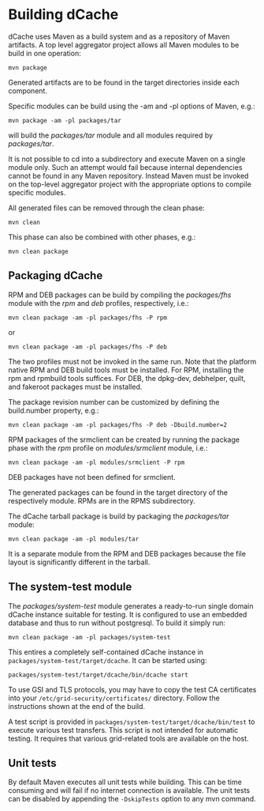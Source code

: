 Building dCache
===============

dCache uses Maven as a build system and as a repository of Maven
artifacts. A top level aggregator project allows all Maven modules to
be build in one operation:

    mvn package

Generated artifacts are to be found in the target directories inside
each component.

Specific modules can be build using the -am and -pl options of Maven,
e.g.:

    mvn package -am -pl packages/tar

will build the _packages/tar_ module and all modules required by
_packages/tar_.

It is not possible to cd into a subdirectory and execute Maven on a
single module only. Such an attempt would fail because internal
dependencies cannot be found in any Maven repository. Instead Maven
must be invoked on the top-level aggregator project with the
appropriate options to compile specific modules.

All generated files can be removed through the clean phase:

    mvn clean

This phase can also be combined with other phases, e.g.:

    mvn clean package

Packaging dCache
----------------

RPM and DEB packages can be build by compiling the _packages/fhs_
module with the _rpm_ and _deb_ profiles, respectively, i.e.:

    mvn clean package -am -pl packages/fhs -P rpm

or

    mvn clean package -am -pl packages/fhs -P deb

The two profiles must not be invoked in the same run. Note that the
platform native RPM and DEB build tools must be installed. For RPM,
installing the rpm and rpmbuild tools suffices. For DEB, the dpkg-dev,
debhelper, quilt, and fakeroot packages must be installed.

The package revision number can be customized by defining the
build.number property, e.g.:

    mvn clean package -am -pl packages/fhs -P deb -Dbuild.number=2

RPM packages of the srmclient can be created by running the package
phase with the _rpm_ profile on _modules/srmclient_ module, i.e.:

    mvn clean package -am -pl modules/srmclient -P rpm

DEB packages have not been defined for srmclient.

The generated packages can be found in the target directory of the
respectively module. RPMs are in the RPMS subdirectory.


The dCache tarball package is build by packaging the _packages/tar_
module:

    mvn clean package -am -pl modules/tar

It is a separate module from the RPM and DEB packages because the file
layout is significantly different in the tarball.

The system-test module
----------------------

The _packages/system-test_ module generates a ready-to-run single
domain dCache instance suitable for testing. It is configured to use
an embedded database and thus to run without postgresql. To build it
simply run:

    mvn clean package -am -pl packages/system-test

This entires a completely self-contained dCache instance in
`packages/system-test/target/dcache`. It can be started using:

    packages/system-test/target/dcache/bin/dcache start

To use GSI and TLS protocols, you may have to copy the test CA
certificates into your `/etc/grid-security/certificates/`
directory. Follow the instructions shown at the end of the build.

A test script is provided in
`packages/system-test/target/dcache/bin/test` to execute various test
transfers. This script is not intended for automatic testing. It
requires that various grid-related tools are available on the host.

Unit tests
----------

By default Maven executes all unit tests while building. This can be
time consuming and will fail if no internet connection is
available. The unit tests can be disabled by appending the `-DskipTests`
option to any mvn command.



